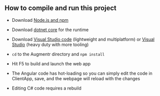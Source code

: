 ## How to compile and run this project

* Download [Node.js and npm](https://nodejs.org/en/download/)

* Download [dotnet core](https://www.microsoft.com/net/learn/get-started) for the runtime

* Download [Visual Studio code](https://code.visualstudio.com/) (lightweight and multiplatform) or [Visual Studio](https://www.visualstudio.com/downloads/) (heavy duty with more tooling)

* `cd` to the Augmentr directory and `npm install`

* Hit F5 to build and launch the web app

* The Angular code has hot-loading so you can simply edit the code in ClientApp, save, and the webpage will reload with the changes

* Editing C# code requires a rebuild